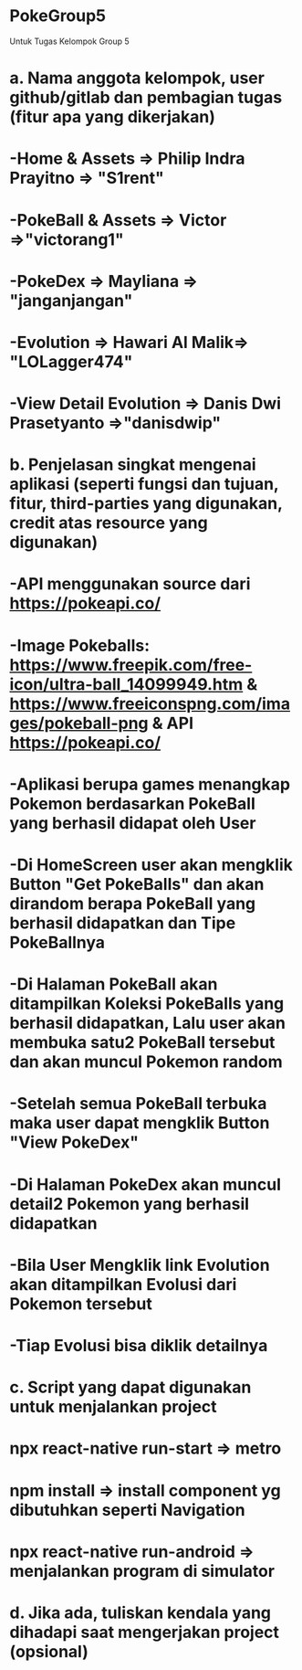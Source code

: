 # PokeGroup5
Untuk Tugas Kelompok Group 5
# a.	Nama anggota kelompok, user github/gitlab dan pembagian tugas (fitur apa yang dikerjakan)
#     -Home & Assets => Philip Indra Prayitno => "S1rent"
#     -PokeBall & Assets => Victor =>"victorang1"
#     -PokeDex => Mayliana => "janganjangan"
#     -Evolution => Hawari Al Malik=> "LOLagger474"
#     -View Detail Evolution => Danis Dwi Prasetyanto =>"danisdwip"
    
# b.	Penjelasan singkat mengenai aplikasi (seperti fungsi dan tujuan, fitur, third-parties yang digunakan, credit atas resource yang digunakan)
#     -API menggunakan source dari https://pokeapi.co/
#     -Image Pokeballs: https://www.freepik.com/free-icon/ultra-ball_14099949.htm & https://www.freeiconspng.com/images/pokeball-png & API https://pokeapi.co/
#     -Aplikasi berupa games menangkap Pokemon berdasarkan PokeBall yang berhasil didapat oleh User
#    -Di HomeScreen user akan mengklik Button "Get PokeBalls" dan akan dirandom berapa PokeBall yang berhasil didapatkan dan Tipe PokeBallnya
#     -Di Halaman PokeBall akan ditampilkan Koleksi PokeBalls yang berhasil didapatkan, Lalu user akan membuka satu2 PokeBall tersebut dan akan muncul Pokemon random
#     -Setelah semua PokeBall terbuka maka user dapat mengklik Button "View PokeDex"
#     -Di Halaman PokeDex akan muncul detail2 Pokemon yang berhasil didapatkan
#     -Bila User Mengklik link Evolution akan ditampilkan Evolusi dari Pokemon tersebut
#     -Tiap Evolusi bisa diklik detailnya
    
# c.	Script yang dapat digunakan untuk menjalankan project
#     npx react-native run-start => metro
#     npm install => install component yg dibutuhkan seperti Navigation
#     npx react-native run-android => menjalankan program di simulator
    
# d.	Jika ada, tuliskan kendala yang dihadapi saat mengerjakan project (opsional)
   
